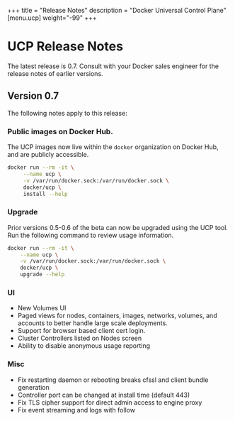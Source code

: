 +++
title = "Release Notes"
description = "Docker Universal Control Plane"
[menu.ucp]
weight="-99"
+++


# UCP Release Notes

The latest release is 0.7.  Consult with your Docker sales engineer for the
release notes of earlier versions.

## Version 0.7

The following notes apply to this release:

### Public images on Docker Hub.

The UCP images now live within the `docker` organization on Docker Hub, and
are publicly accessible.

```bash
docker run --rm -it \
     --name ucp \
     -v /var/run/docker.sock:/var/run/docker.sock \
     docker/ucp \
     install --help
```

### Upgrade

Prior versions 0.5-0.6 of the beta can now be upgraded using the UCP tool.
Run the following command to review usage information.

```bash
docker run --rm -it \
    --name ucp \
    -v /var/run/docker.sock:/var/run/docker.sock \
    docker/ucp \
    upgrade --help
```

### UI

- New Volumes UI
- Paged views for nodes, containers, images, networks, volumes, and accounts to better handle large
  scale deployments.
- Support for browser based client cert login.
- Cluster Controllers listed on Nodes screen
- Ability to disable anonymous usage reporting


### Misc

- Fix restarting daemon or rebooting breaks cfssl and client bundle generation
- Controller port can be changed at install time (default 443)
- Fix TLS cipher support for direct admin access to engine proxy
- Fix event streaming and logs with follow

